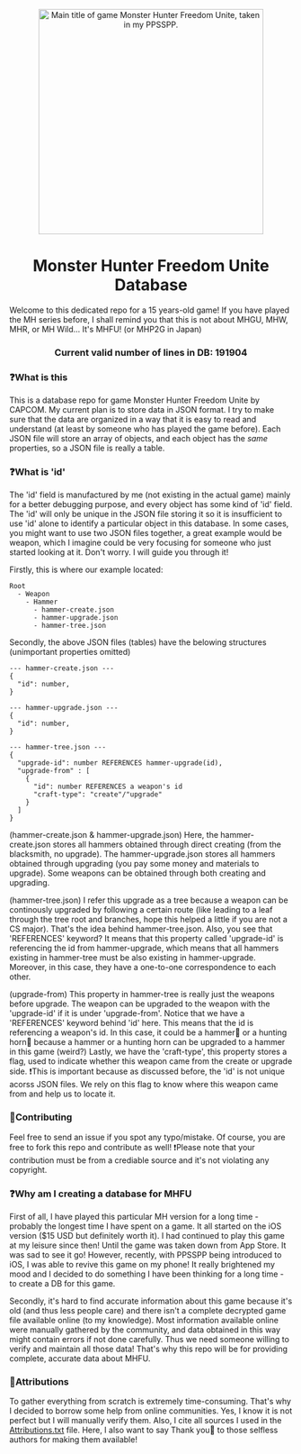 <p align="center">
  <a href="https://github.com/Kolyn090/mhfu-db/blob/main/assets/MHFU_MainTitle.PNG">
    <img alt="Main title of game Monster Hunter Freedom Unite, taken in my PPSSPP." src="./assets/MHFU_MainTitle.PNG" width="400" />
  </a>
</p>

<h1 align="center">
  Monster Hunter Freedom Unite Database
</h1>

Welcome to this dedicated repo for a 15 years-old game! If you have played the MH series before, 
I shall remind you that this is not about MHGU, MHW, MHR, or MH Wild... It's MHFU! 
(or MHP2G in Japan) 

<h3 align="center">
Current valid number of lines in DB: 191904
</h3>

### ❓What is this
This is a database repo for game Monster Hunter Freedom Unite by CAPCOM. My current plan is to 
store data in JSON format. I try to make sure that the data are organized in a way that it is 
easy to read and understand (at least by someone who has played the game before). Each JSON file
will store an array of objects, and each object has the *same* properties, so a JSON file is really 
a table. 

### ❓What is 'id'
The 'id' field is manufactured by me (not existing in the actual game) mainly for a better debugging purpose, 
and every object has some kind of 'id' field. The 'id' will only be unique in the JSON file storing 
it so it is insufficient to use 'id' alone to identify a particular object in this database. In some cases, 
you might want to use two JSON files together, a great example would be weapon, which I imagine could be
very focusing for someone who just started looking at it. Don't worry. I will guide you through it!

Firstly, this is where our example located:
```
Root
  - Weapon
    - Hammer
      - hammer-create.json
      - hammer-upgrade.json
      - hammer-tree.json
```
Secondly, the above JSON files (tables) have the belowing structures (unimportant properties omitted)
```
--- hammer-create.json ---
{
  "id": number,
}

--- hammer-upgrade.json ---
{
  "id": number,
}

--- hammer-tree.json ---
{
  "upgrade-id": number REFERENCES hammer-upgrade(id),
  "upgrade-from" : [
    {
      "id": number REFERENCES a weapon's id
      "craft-type": "create"/"upgrade"
    }
  ]
}
```
(hammer-create.json & hammer-upgrade.json)
Here, the hammer-create.json stores all hammers obtained through direct creating (from the blacksmith,
no upgrade). The hammer-upgrade.json stores all hammers obtained through upgrading (you pay some money
and materials to upgrade). Some weapons can be obtained through both creating and upgrading. 

(hammer-tree.json)
I refer this upgrade as a tree because a weapon can be continously upgraded by following a certain
route (like leading to a leaf through the tree root and branches, hope this helped a little if you are
not a CS major). That's the idea behind hammer-tree.json. Also, you see that 'REFERENCES' keyword? It
means that this property called 'upgrade-id' is referencing the id from hammer-upgrade, which means
that all hammers existing in hammer-tree must be also existing in hammer-upgrade. Moreover, in this
case, they have a one-to-one correspondence to each other.

(upgrade-from)
This property in hammer-tree is really just the weapons before upgrade. The weapon can be upgraded
to the weapon with the 'upgrade-id' if it is under 'upgrade-from'. Notice that we have a 'REFERENCES' 
keyword behind 'id' here. This means that the id is referencing a weapon's id. In this case, it 
could be a hammer🔨 or a hunting horn🎺 because a hammer or a hunting horn can be upgraded to a 
hammer in this game (weird?) Lastly, we have the 'craft-type', this property stores a flag, used to
indicate whether this weapon came from the create or upgrade side. ❗️This is important because as 
discussed before, the 'id' is not unique acorss JSON files. We rely on this flag to know where this
weapon came from and help us to locate it.

### 🔅Contributing
Feel free to send an issue if you spot any typo/mistake. Of course, you are free to fork this repo 
and contribute as well! ❗️Please note that your contribution must be from a crediable source and 
it's not violating any copyright.

### ❓Why am I creating a database for MHFU
First of all, I have played this particular MH version for a long time - probably the longest 
time I have spent on a game. It all started on the iOS version ($15 USD but definitely worth it).
I had continued to play this game at my leisure since then! Until the game was taken down from
App Store. It was sad to see it go! However, recently, with PPSSPP being introduced to iOS, I
was able to revive this game on my phone! It really brightened my mood and I decided to do something
I have been thinking for a long time - to create a DB for this game.

Secondly, it's hard to find accurate information about this game because it's old (and thus less
people care) and there isn't a complete decrypted game file available online (to my knowledge). 
Most information available online were manually gathered by the community, and data obtained in this 
way might contain errors if not done carefully. Thus we need someone willing to verify and maintain
all those data! That's why this repo will be for providing complete, accurate data about MHFU. 

### 🧶Attributions
To gather everything from scratch is extremely time-consuming. That's why I decided to borrow some
help from online communities. Yes, I know it is not perfect but I will manually verify them. Also,
I cite all sources I used in the 
[Attributions.txt](https://github.com/Kolyn090/mhfu-db/blob/main/Attributions.txt) file. Here, I
also want to say Thank you🤗 to those selfless authors for making them available!

